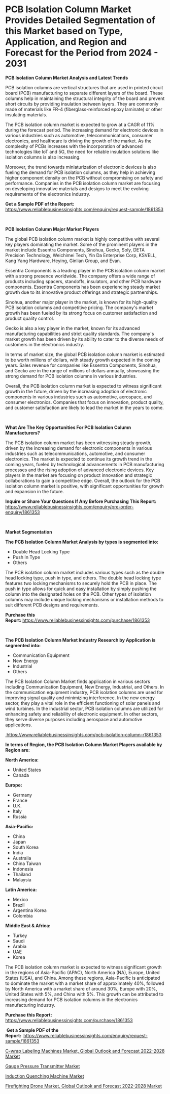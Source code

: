 <p><h1>PCB Isolation Column Market Provides Detailed Segmentation of this Market based on Type, Application, and Region and Forecast for the Period from 2024 - 2031</h1></p><p><strong>PCB Isolation Column Market Analysis and Latest Trends</strong></p>
<p><p>PCB isolation columns are vertical structures that are used in printed circuit board (PCB) manufacturing to separate different layers of the board. These columns help in maintaining the structural integrity of the board and prevent short circuits by providing insulation between layers. They are commonly made of materials like FR-4 (fiberglass-reinforced epoxy laminate) or other insulating materials.</p><p>The PCB isolation column market is expected to grow at a CAGR of 11% during the forecast period. The increasing demand for electronic devices in various industries such as automotive, telecommunications, consumer electronics, and healthcare is driving the growth of the market. As the complexity of PCBs increases with the incorporation of advanced technologies like IoT and 5G, the need for reliable insulation solutions like isolation columns is also increasing.</p><p>Moreover, the trend towards miniaturization of electronic devices is also fueling the demand for PCB isolation columns, as they help in achieving higher component density on the PCB without compromising on safety and performance. Companies in the PCB isolation column market are focusing on developing innovative materials and designs to meet the evolving requirements of the electronics industry.</p></p>
<p><strong>Get a Sample PDF of the Report:&nbsp;</strong> <a href="https://www.reliablebusinessinsights.com/enquiry/request-sample/1861353">https://www.reliablebusinessinsights.com/enquiry/request-sample/1861353</a></p>
<p>&nbsp;</p>
<p><strong>PCB Isolation Column Major Market Players</strong></p>
<p><p>The global PCB isolation column market is highly competitive with several key players dominating the market. Some of the prominent players in the market include Essentra Components, Sinohua, Gecko, Soly, DETA Precision Technology, Weichimei Tech, Yin Da Enterprise Corp, KSVELL, Kang Yang Hardware, Heying, Ginlian Group, and Evan.</p><p>Essentra Components is a leading player in the PCB isolation column market with a strong presence worldwide. The company offers a wide range of products including spacers, standoffs, insulators, and other PCB hardware components. Essentra Components has been experiencing steady market growth due to its innovative product offerings and strategic partnerships.</p><p>Sinohua, another major player in the market, is known for its high-quality PCB isolation columns and competitive pricing. The company's market growth has been fueled by its strong focus on customer satisfaction and product quality control.</p><p>Gecko is also a key player in the market, known for its advanced manufacturing capabilities and strict quality standards. The company's market growth has been driven by its ability to cater to the diverse needs of customers in the electronics industry.</p><p>In terms of market size, the global PCB isolation column market is estimated to be worth millions of dollars, with steady growth expected in the coming years. Sales revenue for companies like Essentra Components, Sinohua, and Gecko are in the range of millions of dollars annually, showcasing the strong demand for PCB isolation columns in various industries.</p><p>Overall, the PCB isolation column market is expected to witness significant growth in the future, driven by the increasing adoption of electronic components in various industries such as automotive, aerospace, and consumer electronics. Companies that focus on innovation, product quality, and customer satisfaction are likely to lead the market in the years to come.</p></p>
<p>&nbsp;</p>
<p><strong>What Are The Key Opportunities For PCB Isolation Column Manufacturers?</strong></p>
<p><p>The PCB isolation column market has been witnessing steady growth, driven by the increasing demand for electronic components in various industries such as telecommunications, automotive, and consumer electronics. The market is expected to continue its growth trend in the coming years, fueled by technological advancements in PCB manufacturing processes and the rising adoption of advanced electronic devices. Key players in the market are focusing on product innovation and strategic collaborations to gain a competitive edge. Overall, the outlook for the PCB isolation column market is positive, with significant opportunities for growth and expansion in the future.</p></p>
<p><strong>Inquire or Share Your Questions If Any Before Purchasing This Report:</strong> <a href="https://www.reliablebusinessinsights.com/enquiry/pre-order-enquiry/1861353">https://www.reliablebusinessinsights.com/enquiry/pre-order-enquiry/1861353</a></p>
<p>&nbsp;</p>
<p><strong>Market Segmentation</strong></p>
<p><strong>The PCB Isolation Column Market Analysis by types is segmented into:</strong></p>
<p><ul><li>Double Head Locking Type</li><li>Push In Type</li><li>Others</li></ul></p>
<p><p>The PCB isolation column market includes various types such as the double head locking type, push in type, and others. The double head locking type features two locking mechanisms to securely hold the PCB in place. The push in type allows for quick and easy installation by simply pushing the column into the designated holes on the PCB. Other types of isolation columns may include unique locking mechanisms or installation methods to suit different PCB designs and requirements.</p></p>
<p><strong>Purchase this Report:&nbsp;</strong><a href="https://www.reliablebusinessinsights.com/purchase/1861353">https://www.reliablebusinessinsights.com/purchase/1861353</a></p>
<p>&nbsp;</p>
<p><strong>The PCB Isolation Column Market Industry Research by Application is segmented into:</strong></p>
<p><ul><li>Communication Equipment</li><li>New Energy</li><li>Industrial</li><li>Others</li></ul></p>
<p><p>The PCB Isolation Column Market finds application in various sectors including Communication Equipment, New Energy, Industrial, and Others. In the communication equipment industry, PCB isolation columns are used for improving signal quality and minimizing interference. In the new energy sector, they play a vital role in the efficient functioning of solar panels and wind turbines. In the industrial sector, PCB isolation columns are utilized for enhancing safety and reliability of electronic equipment. In other sectors, they serve diverse purposes including aerospace and automotive applications.</p></p>
<p><a href="https://www.reliablebusinessinsights.com/pcb-isolation-column-r1861353">&nbsp;https://www.reliablebusinessinsights.com/pcb-isolation-column-r1861353</a></p>
<p><strong>In terms of Region, the PCB Isolation Column Market Players available by Region are:</strong></p>
<p>
    <p> <strong> North America: </strong>
        <ul>
            <li>United States</li>
            <li>Canada</li>
        </ul>
        </p> 
    <p> <strong> Europe: </strong>
        <ul>
            <li>Germany</li>
            <li>France</li>
            <li>U.K.</li>
            <li>Italy</li>
            <li>Russia</li>
        </ul>
        </p> 
    <p> <strong> Asia-Pacific: </strong>
        <ul>
            <li>China</li>
            <li>Japan</li>
            <li>South Korea</li>
            <li>India</li>
            <li>Australia</li>
            <li>China Taiwan</li>
            <li>Indonesia</li>
            <li>Thailand</li>
            <li>Malaysia</li>
        </ul>
        </p> 
    <p> <strong> Latin America: </strong>
        <ul>
            <li>Mexico</li>
            <li>Brazil</li>
            <li>Argentina Korea</li>
            <li>Colombia</li>
        </ul>
        </p> 
    <p> <strong> Middle East & Africa: </strong>
        <ul>
            <li>Turkey</li>
            <li>Saudi</li>
            <li>Arabia</li>
            <li>UAE</li>
            <li>Korea</li>
        </ul>
    </p>
    </p>
<p><p>The PCB isolation column market is expected to witness significant growth in the regions of Asia-Pacific (APAC), North America (NA), Europe, United States (USA), and China. Among these regions, Asia-Pacific is anticipated to dominate the market with a market share of approximately 40%, followed by North America with a market share of around 30%, Europe with 20%, United States with 5%, and China with 5%. This growth can be attributed to increasing demand for PCB isolation columns in the electronics manufacturing industry.</p></p>
<p><strong>Purchase this Report: </strong><a href="https://www.reliablebusinessinsights.com/purchase/1861353">https://www.reliablebusinessinsights.com/purchase/1861353</a></p>
<p>&nbsp;<strong>Get a Sample PDF of the Report:&nbsp;&nbsp;</strong><a href="https://www.reliablebusinessinsights.com/enquiry/request-sample/1861353">https://www.reliablebusinessinsights.com/enquiry/request-sample/1861353</a></p>
<p><strong></strong></p>
<p><p><a href="https://www.linkedin.com/pulse/c-wrap-labeling-machines-market-global-outlook-forecast-2022-2028-7vzof?trackingId=ooJ1bo7a5I9MlbeEY2Llyw%3D%3D">C-wrap Labeling Machines Market, Global Outlook and Forecast 2022-2028 Market</a></p><p><a href="https://github.com/jerrycopelandthomaswsqd8q/Market-Research-Report-List-3/blob/main/gauge-pressure-transmitter-market.md">Gauge Pressure Transmitter Market</a></p><p><a href="https://github.com/brenzgnarento/Market-Research-Report-List-3/blob/main/induction-quenching-machine-market.md">Induction Quenching Machine Market</a></p><p><a href="https://www.linkedin.com/pulse/global-firefighting-drone-market-outlook-forecast-2022-2028-3p4bf?trackingId=ULLiYo9lTrqoo1fj1RKlKw%3D%3D">Firefighting Drone Market, Global Outlook and Forecast 2022-2028 Market</a></p></p>